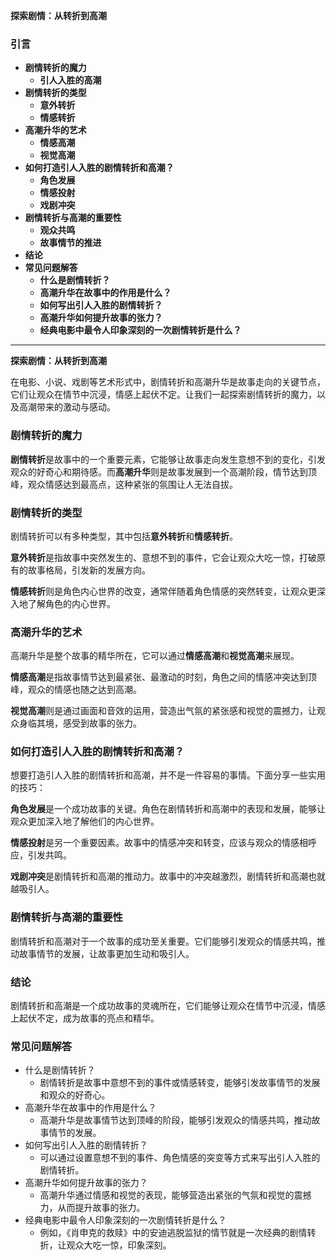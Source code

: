 **探索剧情：从转折到高潮**

### 引言

- **剧情转折的魔力**
  - **引人入胜的高潮**
- **剧情转折的类型**
  - **意外转折**
  - **情感转折**
- **高潮升华的艺术**
  - **情感高潮**
  - **视觉高潮**
- **如何打造引人入胜的剧情转折和高潮？**
  - **角色发展**
  - **情感投射**
  - **戏剧冲突**
- **剧情转折与高潮的重要性**
  - **观众共鸣**
  - **故事情节的推进**
- **结论**
- **常见问题解答**
  - **什么是剧情转折？**
  - **高潮升华在故事中的作用是什么？**
  - **如何写出引人入胜的剧情转折？**
  - **高潮升华如何提升故事的张力？**
  - **经典电影中最令人印象深刻的一次剧情转折是什么？**

---

**探索剧情：从转折到高潮**

在电影、小说、戏剧等艺术形式中，剧情转折和高潮升华是故事走向的关键节点，它们让观众在情节中沉浸，情感上起伏不定。让我们一起探索剧情转折的魔力，以及高潮带来的激动与感动。

### 剧情转折的魔力

**剧情转折**是故事中的一个重要元素，它能够让故事走向发生意想不到的变化，引发观众的好奇心和期待感。而**高潮升华**则是故事发展到一个高潮阶段，情节达到顶峰，观众情感达到最高点，这种紧张的氛围让人无法自拔。

### 剧情转折的类型

剧情转折可以有多种类型，其中包括**意外转折**和**情感转折**。

**意外转折**是指故事中突然发生的、意想不到的事件，它会让观众大吃一惊，打破原有的故事格局，引发新的发展方向。

**情感转折**则是角色内心世界的改变，通常伴随着角色情感的突然转变，让观众更深入地了解角色的内心世界。

### 高潮升华的艺术

高潮升华是整个故事的精华所在，它可以通过**情感高潮**和**视觉高潮**来展现。

**情感高潮**是指故事情节达到最紧张、最激动的时刻，角色之间的情感冲突达到顶峰，观众的情感也随之达到高潮。

**视觉高潮**则是通过画面和音效的运用，营造出气氛的紧张感和视觉的震撼力，让观众身临其境，感受到故事的张力。

### 如何打造引人入胜的剧情转折和高潮？

想要打造引人入胜的剧情转折和高潮，并不是一件容易的事情。下面分享一些实用的技巧：

**角色发展**是一个成功故事的关键。角色在剧情转折和高潮中的表现和发展，能够让观众更加深入地了解他们的内心世界。

**情感投射**是另一个重要因素。故事中的情感冲突和转变，应该与观众的情感相呼应，引发共鸣。

**戏剧冲突**是剧情转折和高潮的推动力。故事中的冲突越激烈，剧情转折和高潮也就越吸引人。

### 剧情转折与高潮的重要性

剧情转折和高潮对于一个故事的成功至关重要。它们能够引发观众的情感共鸣，推动故事情节的发展，让故事更加生动和吸引人。

### 结论

剧情转折和高潮是一个成功故事的灵魂所在，它们能够让观众在情节中沉浸，情感上起伏不定，成为故事的亮点和精华。

### 常见问题解答

- 什么是剧情转折？
  - 剧情转折是故事中意想不到的事件或情感转变，能够引发故事情节的发展和观众的好奇心。
- 高潮升华在故事中的作用是什么？
  - 高潮升华是故事情节达到顶峰的阶段，能够引发观众的情感共鸣，推动故事情节的发展。
- 如何写出引人入胜的剧情转折？
  - 可以通过设置意想不到的事件、角色情感的突变等方式来写出引人入胜的剧情转折。
- 高潮升华如何提升故事的张力？
  - 高潮升华通过情感和视觉的表现，能够营造出紧张的气氛和视觉的震撼力，从而提升故事的张力。
- 经典电影中最令人印象深刻的一次剧情转折是什么？
  - 例如，《肖申克的救赎》中的安迪逃脱监狱的情节就是一次经典的剧情转折，让观众大吃一惊，印象深刻。
